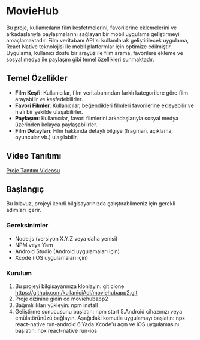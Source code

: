 # MovieHub
Bu proje, kullanıcıların film keşfetmelerini, favorilerine eklemelerini ve arkadaşlarıyla paylaşmalarını
sağlayan bir mobil uygulama geliştirmeyi amaçlamaktadır. Film veritabanı API'si kullanılarak geliştirilecek uygulama,
React Native teknolojisi ile mobil platformlar için optimize edilmiştir.
Uygulama, kullanıcı dostu bir arayüz ile film arama, favorilere ekleme ve sosyal medya ile paylaşım gibi temel özellikleri sunmaktadır.

## Temel Özellikler

- **Film Keşfi**: Kullanıcılar, film veritabanından farklı kategorilere göre film arayabilir ve keşfedebilirler.
- **Favori Filmler**: Kullanıcılar, beğendikleri filmleri favorilerine ekleyebilir ve hızlı bir şekilde ulaşabilirler.
- **Paylaşım**: Kullanıcılar, favori filmlerini arkadaşlarıyla sosyal medya üzerinden kolayca paylaşabilirler.
- **Film Detayları**: Film hakkında detaylı bilgiye (fragman, açıklama, oyuncular vb.) ulaşılabilir.

## Video Tanıtımı

[Proje Tanıtım Videosu](https://youtube.com/shorts/eQ_lmyHmu1k?feature=share)

## Başlangıç

Bu kılavuz, projeyi kendi bilgisayarınızda çalıştırabilmeniz için gerekli adımları içerir.

### Gereksinimler

- Node.js (versiyon X.Y.Z veya daha yenisi)
- NPM veya Yarn
- Android Studio (Android uygulamaları için)
- Xcode (iOS uygulamaları için)

### Kurulum

1. Bu projeyi bilgisayarınıza klonlayın:
   git clone https://github.com/kullaniciAdi/moviehubapp2.git
2. Proje dizinine gidin
   cd moviehubapp2
3. Bağımlılıkları yükleyin:
   npm install
4. Geliştirme sunucusunu başlatın:
   npm start
5.Android cihazınızı veya emülatörünüzü bağlayın. Aşağıdaki komutla uygulamayı başlatın:
   npx react-native run-android
6.Yada Xcode'u açın ve iOS uygulamasını başlatın:
   npx react-native run-ios


